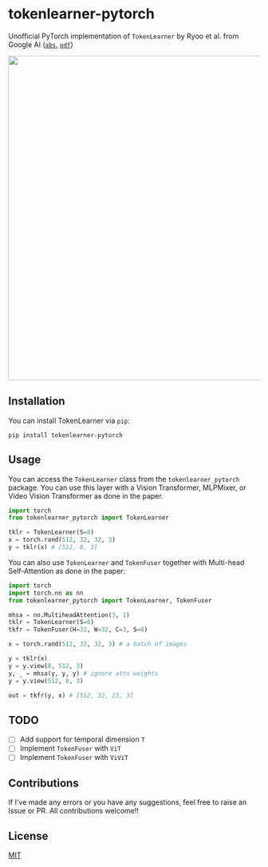 # tokenlearner-pytorch
Unofficial PyTorch implementation of `TokenLearner` by Ryoo et al. from Google AI ([`abs`](https://arxiv.org/abs/2106.11297), [`pdf`](https://arxiv.org/pdf/2106.11297.pdf))

<img src="https://raw.githubusercontent.com/rish-16/tokenlearner-pytorch/main/tklr.png" width=650 />

## Installation
You can install TokenLearner via `pip`:

```
pip install tokenlearner-pytorch
```

## Usage
You can access the `TokenLearner` class from the `tokenlearner_pytorch` package. You can use this layer with a Vision Transformer, MLPMixer, or Video Vision Transformer as done in the paper.

```python
import torch
from tokenlearner_pytorch import TokenLearner

tklr = TokenLearner(S=8)
x = torch.rand(512, 32, 32, 3)
y = tklr(x) # [512, 8, 3]
```

You can also use `TokenLearner` and `TokenFuser` together with Multi-head Self-Attention as done in the paper:

```python
import torch
import torch.nn as nn
from tokenlearner_pytorch import TokenLearner, TokenFuser

mhsa = nn.MultiheadAttention(3, 1)
tklr = TokenLearner(S=8)
tkfr = TokenFuser(H=32, W=32, C=3, S=8)

x = torch.rand(512, 32, 32, 3) # a batch of images

y = tklr(x)
y = y.view(8, 512, 3)
y, _ = mhsa(y, y, y) # ignore attn weights
y = y.view(512, 8, 3)

out = tkfr(y, x) # [512, 32, 23, 3]
```

## TODO
- [ ] Add support for temporal dimension `T`
- [ ] Implement `TokenFuser` with `ViT`
- [ ] Implement `TokenFuser` with `ViViT`

## Contributions
If I've made any errors or you have any suggestions, feel free to raise an Issue or PR. All contributions welcome!!

## License
[MIT](https://github.com/rish-16/tokenlearner-pytorch/blob/main/LICENSE)
